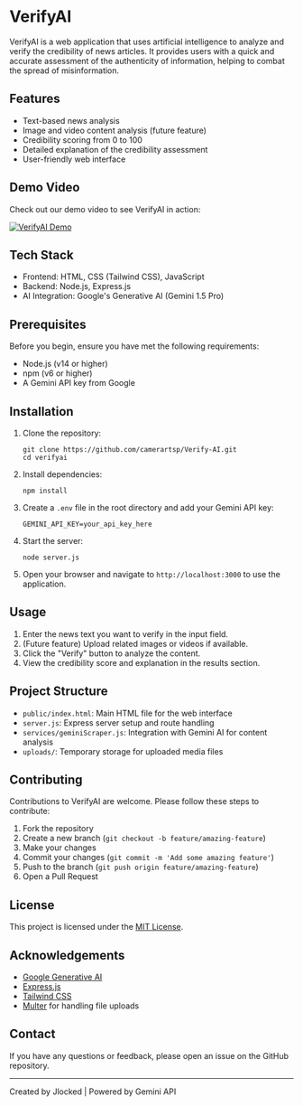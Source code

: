 # VerifyAI
VerifyAI is a web application that uses artificial intelligence to analyze and verify the credibility of news articles. It provides users with a quick and accurate assessment of the authenticity of information, helping to combat the spread of misinformation.

## Features
- Text-based news analysis
- Image and video content analysis (future feature)
- Credibility scoring from 0 to 100
- Detailed explanation of the credibility assessment
- User-friendly web interface

## Demo Video
Check out our demo video to see VerifyAI in action:

[![VerifyAI Demo](https://img.youtube.com/vi/FcRqOe0kXKQ?si=gZGFvslUhhHo-8Z8)](https://youtu.be/FcRqOe0kXKQ?si=gZGFvslUhhHo-8Z8)

## Tech Stack
- Frontend: HTML, CSS (Tailwind CSS), JavaScript
- Backend: Node.js, Express.js
- AI Integration: Google's Generative AI (Gemini 1.5 Pro)

## Prerequisites
Before you begin, ensure you have met the following requirements:
- Node.js (v14 or higher)
- npm (v6 or higher)
- A Gemini API key from Google

## Installation
1. Clone the repository:
   ```
   git clone https://github.com/camerartsp/Verify-AI.git
   cd verifyai
   ```
2. Install dependencies:
   ```
   npm install
   ```
3. Create a `.env` file in the root directory and add your Gemini API key:
   ```
   GEMINI_API_KEY=your_api_key_here
   ```
4. Start the server:
   ```
   node server.js
   ```
5. Open your browser and navigate to `http://localhost:3000` to use the application.

## Usage
1. Enter the news text you want to verify in the input field.
2. (Future feature) Upload related images or videos if available.
3. Click the "Verify" button to analyze the content.
4. View the credibility score and explanation in the results section.

## Project Structure
- `public/index.html`: Main HTML file for the web interface
- `server.js`: Express server setup and route handling
- `services/geminiScraper.js`: Integration with Gemini AI for content analysis
- `uploads/`: Temporary storage for uploaded media files

## Contributing
Contributions to VerifyAI are welcome. Please follow these steps to contribute:
1. Fork the repository
2. Create a new branch (`git checkout -b feature/amazing-feature`)
3. Make your changes
4. Commit your changes (`git commit -m 'Add some amazing feature'`)
5. Push to the branch (`git push origin feature/amazing-feature`)
6. Open a Pull Request

## License
This project is licensed under the [MIT License](LICENSE).

## Acknowledgements
- [Google Generative AI](https://ai.google.dev/)
- [Express.js](https://expressjs.com/)
- [Tailwind CSS](https://tailwindcss.com/)
- [Multer](https://github.com/expressjs/multer) for handling file uploads

## Contact
If you have any questions or feedback, please open an issue on the GitHub repository.

---
Created by Jlocked | Powered by Gemini API
